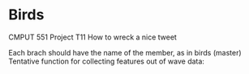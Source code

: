 # Birds
CMPUT 551 Project T11 How to wreck a nice tweet

Each brach should have the name of the member, as in birds (master) 
Tentative function for collecting features out of wave data:
